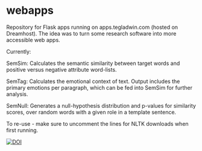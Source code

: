 # webapps

Repository for Flask apps running on apps.tegladwin.com (hosted on Dreamhost). The idea was to turn some research software into more accessible web apps.

Currently:

  SemSim: Calculates the semantic similarity between target words and positive versus negative attribute word-lists.
  
  SemTag: Calculates the emotional context of text. Output includes the primary emotions per paragraph, which can be fed into SemSim for further analysis.
  
  SemNull: Generates a null-hypothesis distribution and p-values for similarity scores, over random words with a given role in a template sentence.

To re-use - make sure to uncomment the lines for NLTK downloads when first running.

[![DOI](https://zenodo.org/badge/602762837.svg)](https://zenodo.org/badge/latestdoi/602762837)

